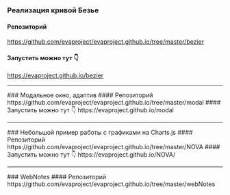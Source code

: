 ### Реализация кривой Безье
#### Репозиторий
https://github.com/evaproject/evaproject.github.io/tree/master/bezier
#### Запустить можно тут 👇
https://evaproject.github.io/bezier
<hr>
### Модальное окно, адаптив
#### Репозиторий
https://github.com/evaproject/evaproject.github.io/tree/master/modal
#### Запустить можно тут 👇
https://evaproject.github.io/modal
<hr>
### Небольшой пример работы с графиками на Charts.js
#### Репозиторий
https://github.com/evaproject/evaproject.github.io/tree/master/NOVA
#### Запустить можно тут 👇
https://evaproject.github.io/NOVA/
<hr>
### WebNotes
#### Репозиторий
https://github.com/evaproject/evaproject.github.io/tree/master/webNotes

